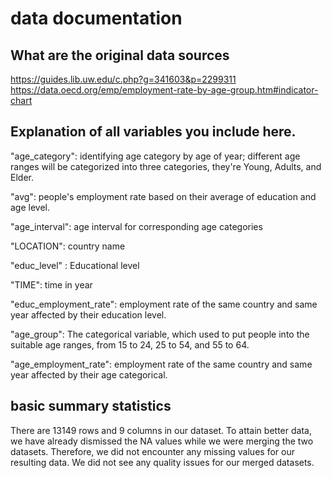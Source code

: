 # data documentation

## What are the original data sources

<https://guides.lib.uw.edu/c.php?g=341603&p=2299311> 
<https://data.oecd.org/emp/employment-rate-by-age-group.htm#indicator-chart>

## Explanation of all variables you include here.

"age_category": identifying age category by age of year; different age ranges will be categorized into three categories, they're Young, Adults, and Elder.

"avg": people's employment rate based on their average of education and age level.

"age_interval": age interval for corresponding age categories

"LOCATION": country name

"educ_level" : Educational level

"TIME": time in year

"educ_employment_rate": employment rate of the same country and same year affected by their education level.

"age_group": The categorical variable, which used to put people into the suitable age ranges, from 15 to 24, 25 to 54, and 55 to 64.

"age_employment_rate": employment rate of the same country and same year affected by their age categorical.

## basic summary statistics

There are 13149 rows and 9 columns in our dataset.
To attain better data, we have already dismissed the NA values while we were merging the two datasets. 
Therefore, we did not encounter any missing values for our resulting data. We did not see any quality issues for our merged datasets.

